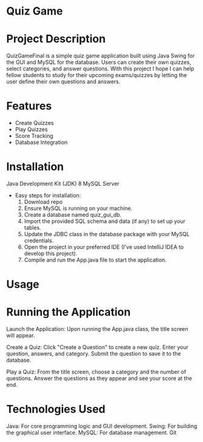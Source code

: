 # Quiz Game

# Project Description
QuizGameFinal is a simple quiz game application built using Java Swing for the GUI and MySQL for the database. Users can create their own quizzes, select categories, and answer questions. With this project I hope I can help fellow students to study for their upcoming exams/quizzes by letting the user define their own questions and answers.

# Features
- Create Quizzes
- Play Quizzes
- Score Tracking
- Database Integration

# Installation
Java Development Kit (JDK) 8
MySQL Server
- Easy steps for installation:
  1. Download repo
  2. Ensure MySQL is running on your machine.
  3. Create a database named quiz_gui_db.
  4. Import the provided SQL schema and data (if any) to set up your tables.
  5. Update the JDBC class in the database package with your MySQL credentials.
  6. Open the project in your preferred IDE (I've used IntelliJ IDEA to develop this project).
  7. Compile and run the App.java file to start the application.

# Usage
# Running the Application
Launch the Application:
Upon running the App.java class, the title screen will appear.

Create a Quiz:
Click "Create a Question" to create a new quiz.
Enter your question, answers, and category.
Submit the question to save it to the database.

Play a Quiz:
From the title screen, choose a category and the number of questions.
Answer the questions as they appear and see your score at the end.

# Technologies Used
Java: For core programming logic and GUI development.
Swing: For building the graphical user interface.
MySQL: For database management.
Git
